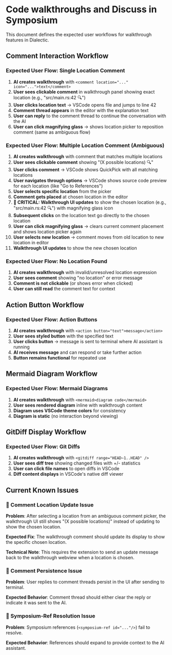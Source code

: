 # Code walkthroughs and Discuss in Symposium

This document defines the expected user workflows for walkthrough features in Dialectic.

## Comment Interaction Workflow

### Expected User Flow: Single Location Comment
1. **AI creates walkthrough** with `<comment location="..." icon="...">text</comment>`
2. **User sees clickable comment** in walkthrough panel showing exact location (e.g., "src/main.rs:42 🔍")
3. **User clicks location text** → VSCode opens file and jumps to line 42
4. **Comment thread appears** in the editor with the explanation text
5. **User can reply** to the comment thread to continue the conversation with the AI
6. **User can click magnifying glass** → shows location picker to reposition comment (same as ambiguous flow)

### Expected User Flow: Multiple Location Comment (Ambiguous)
1. **AI creates walkthrough** with comment that matches multiple locations
2. **User sees clickable comment** showing "(X possible locations) 🔍" 
3. **User clicks comment** → VSCode shows QuickPick with all matching locations
4. **User navigates through options** → VSCode shows source code preview for each location (like "Go to References")
5. **User selects specific location** from the picker
6. **Comment gets placed** at chosen location in the editor
7. **🚨 CRITICAL: Walkthrough UI updates** to show the chosen location (e.g., "src/main.rs:42 🔍") with magnifying glass icon
8. **Subsequent clicks** on the location text go directly to the chosen location
9. **User can click magnifying glass** → clears current comment placement and shows location picker again
10. **User selects new location** → comment moves from old location to new location in editor
11. **Walkthrough UI updates** to show the new chosen location

### Expected User Flow: No Location Found
1. **AI creates walkthrough** with invalid/unresolved location expression
2. **User sees comment** showing "no location" or error message
3. **Comment is not clickable** (or shows error when clicked)
4. **User can still read** the comment text for context

## Action Button Workflow

### Expected User Flow: Action Buttons
1. **AI creates walkthrough** with `<action button="text">message</action>`
2. **User sees styled button** with the specified text
3. **User clicks button** → message is sent to terminal where AI assistant is running
4. **AI receives message** and can respond or take further action
5. **Button remains functional** for repeated use

## Mermaid Diagram Workflow

### Expected User Flow: Mermaid Diagrams
1. **AI creates walkthrough** with `<mermaid>diagram code</mermaid>`
2. **User sees rendered diagram** inline with walkthrough content
3. **Diagram uses VSCode theme colors** for consistency
4. **Diagram is static** (no interaction beyond viewing)

## GitDiff Display Workflow

### Expected User Flow: Git Diffs
1. **AI creates walkthrough** with `<gitdiff range="HEAD~1..HEAD" />`
2. **User sees diff tree** showing changed files with +/- statistics
3. **User can click file names** to open diffs in VSCode
4. **Diff content displays** in VSCode's native diff viewer

## Current Known Issues

### 🚨 Comment Location Update Issue
**Problem**: After selecting a location from an ambiguous comment picker, the walkthrough UI still shows "(X possible locations)" instead of updating to show the chosen location.

**Expected Fix**: The walkthrough comment should update its display to show the specific chosen location.

**Technical Note**: This requires the extension to send an update message back to the walkthrough webview when a location is chosen.

### 🚨 Comment Persistence Issue  
**Problem**: User replies to comment threads persist in the UI after sending to terminal.

**Expected Behavior**: Comment thread should either clear the reply or indicate it was sent to the AI.

### 🚨 Symposium-Ref Resolution Issue
**Problem**: Symposium references (`<symposium-ref id="..."/>`) fail to resolve.

**Expected Behavior**: References should expand to provide context to the AI assistant.
